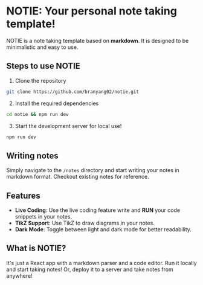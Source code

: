 # NOTIE: Your personal note taking template!

NOTIE is a note taking template based on **markdown**. It is designed to be minimalistic and easy to use.

## Steps to use NOTIE

1. Clone the repository

```bash
git clone https://github.com/branyang02/notie.git
```

2. Install the required dependencies

```bash
cd notie && npm run dev
```

3. Start the development server for local use!

```bash
npm run dev
```

## Writing notes

Simply navigate to the `/notes` directory and start writing your notes in markdown format. Checkout existing notes for reference.

## Features

- **Live Coding**: Use the live coding feature write and **RUN** your code snippets in your notes.
- **TikZ Support**: Use TikZ to draw diagrams in your notes.
- **Dark Mode**: Toggle between light and dark mode for better readability.

## What is NOTIE?

It's just a React app with a markdown parser and a code editor. Run it locally and start taking notes! Or, deploy it to a server and take notes from anywhere!
